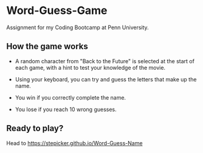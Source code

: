# Word-Guess-Game

Assignment for my Coding Bootcamp at Penn University.


## How the game works

- A random character from "Back to the Future" is selected at the start of each game, with a hint to test your knowledge of the movie.

- Using your keyboard, you can try and guess the letters that make up the name.

- You win if you correctly complete the name.

- You lose if you reach 10 wrong guesses.


## Ready to play?

Head to https://stepicker.github.io/Word-Guess-Name
